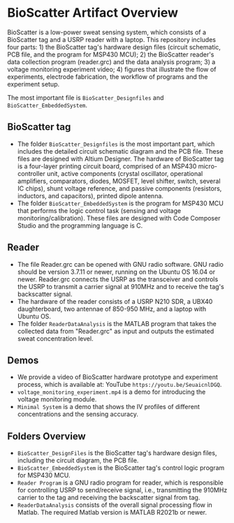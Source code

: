 # BioScatter Artifact Overview
BioScatter is a low-power sweat sensing system, which consists of a BioScatter tag and a USRP reader with a laptop. This repository includes four parts: 1) the BioScatter tag's hardware design files (circuit schematic, PCB file, and the program for MSP430 MCU); 2) the BioScatter reader's data collection program (reader.grc) and the data analysis program; 3) a voltage monitoring experiment video; 4) figures that illustrate the flow of experiments, electrode fabrication, the workflow of programs and the experiment setup.

The most important file is `BioScatter_Designfiles` and `BioScatter_EmbeddedSystem`.

## BioScatter tag
- The folder `BioScatter_Designfiles` is the most important part, which includes the detailed circuit schematic diagram and the PCB file. These files are designed with Altium Designer. The hardware of BioScatter tag is a four-layer printing circuit board, comprised of an MSP430 micro-controller unit, active components (crystal oscillator, operational amplifiers, comparators, diodes, MOSFET, level shifter, switch, several IC chips), shunt voltage reference, and passive components (resistors, inductors, and capacitors), printed dipole antenna.
- The folder `BioScatter_EmbeddedSystem` is the program for MSP430 MCU that performs the logic control task (sensing and voltage monitoring/calibration). These files are designed with Code Composer Studio and the programming language is C.

## Reader
- The file Reader.grc can be opened with GNU radio software. GNU radio should be version 3.7.11 or newer, running on the Ubuntu OS 16.04 or newer. Reader.grc connects the USRP as the transceiver and controls the USRP to transmit a carrier signal at 910MHz and to receive the tag's backscatter signal.
- The hardware of the reader consists of a USRP N210 SDR, a UBX40 daughterboard, two antennae of 850-950 MHz, and a laptop with Ubuntu OS.
- The folder `ReaderDataAnalysis` is the MATLAB program that takes the collected data from "Reader.grc" as input and outputs the estimated sweat concentration level.

## Demos
- We provide a video of BioScatter hardware prototype and experiment process, which is available at: YouTube `https://youtu.be/SeuaicnlDGQ`.
- `voltage_monitoring_experiment.mp4` is a demo for introducing the voltage monitoring module.
- `Minimal System` is a demo that shows the IV profiles of different concentrations and the sensing accuracy.

## Folders Overview
- `BioScatter_DesignFiles` is the BioScatter tag's hardware design files, including the circuit diagram, the PCB file.
- `BioScatter_EmbeddedSystem` is the BioScatter tag's control logic program for MSP430 MCU.
- `Reader Program` is a GNU radio program for reader, which is responsible for controlling USRP to send/receive signal, i.e., transmitting the 910MHz carrier to the tag and receiving the backscatter signal from tag.   
- `ReaderDataAnalysis` consists of the overall signal processing flow in Matlab. The required Matlab version is MATLAB R2021b or newer.

